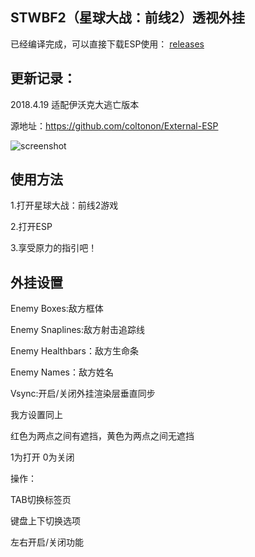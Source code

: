 ## STWBF2（星球大战：前线2）透视外挂

已经编译完成，可以直接下载ESP使用： [releases](https://github.com/simshelper/External-ESP/releases)

## 更新记录：

2018.4.19 适配伊沃克大逃亡版本

源地址：https://github.com/coltonon/External-ESP

![screenshot](https://raw.githubusercontent.com/coltonon/External-ESP/master/image.png)

## 使用方法

1.打开星球大战：前线2游戏

2.打开ESP

3.享受原力的指引吧！

## 外挂设置

Enemy Boxes:敌方框体

Enemy Snaplines:敌方射击追踪线

Enemy Healthbars：敌方生命条

Enemy Names：敌方姓名

Vsync:开启/关闭外挂渲染层垂直同步

我方设置同上

红色为两点之间有遮挡，黄色为两点之间无遮挡

1为打开 0为关闭


操作：

TAB切换标签页

键盘上下切换选项

左右开启/关闭功能

